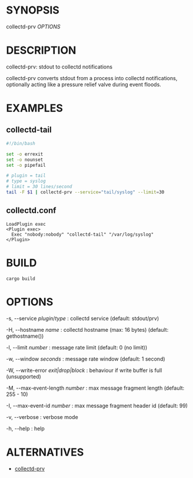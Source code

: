 # SYNOPSIS

collectd-prv *OPTIONS*

# DESCRIPTION

collectd-prv: stdout to collectd notifications

collectd-prv converts stdout from a process into collectd notifications,
optionally acting like a pressure relief valve during event floods.

# EXAMPLES

## collectd-tail

```bash
#!/bin/bash

set -o errexit
set -o nounset
set -o pipefail

# plugin = tail
# type = syslog
# limit = 30 lines/second
tail -F $1 | collectd-prv --service="tail/syslog" --limit=30
```

## collectd.conf

```
LoadPlugin exec
<Plugin exec>
  Exec "nobody:nobody" "collectd-tail" "/var/log/syslog"
</Plugin>
```

# BUILD

```
cargo build
```

# OPTIONS

-s, --service *plugin*/*type*
: collectd service (default: stdout/prv)

-H, --hostname *name*
: collectd hostname (max: 16 bytes) (default: gethostname())

-l, --limit *number*
: message rate limit (default: 0 (no limit))

-w, --window *seconds*
: message rate window (default: 1 second)

-W, --write-error *exit|drop|block*
: behaviour if write buffer is full (unsupported)

-M, --max-event-length *number*
: max message fragment length (default: 255 - 10)

-I, --max-event-id *number*
: max message fragment header id (default: 99)

-v, --verbose
: verbose mode

-h, --help
:  help

# ALTERNATIVES

- [collectd-prv](https://github.com/msantos/collectd-prv)
